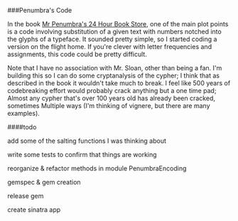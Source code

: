 ###Penumbra's Code

In the book [Mr Penumbra's 24 Hour Book Store](http://www.robinsloan.com/penumbra/), one of the main plot points is a code involving substitution of a given text with numbers notched into the glyphs of a typeface. It sounded pretty simple, so I started coding a version on the flight home. If you're clever with letter frequencies and assignments, this code could be pretty difficult. 

Note that I have no association with Mr. Sloan, other than being a fan. I'm building this so I can do some cryptanalysis of the cypher; I think that as described in the book it wouldn't take much to break. I feel like 500 years of codebreaking effort would probably crack anything but a one time pad; Almost any cypher that's over 100 years old has already been cracked, sometimes Multiple ways (I'm thinking of vignere, but there are many examples). 

####todo

add some of the salting functions I was thinking about

write some tests to confirm that things are working
 
reorganize & refactor methods in module PenumbraEncoding

gemspec & gem creation

release gem

create sinatra app 